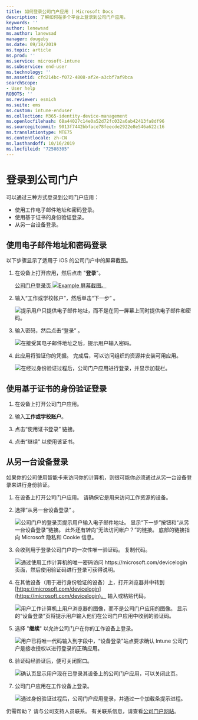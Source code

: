 ```yaml
---
title: 如何登录公司门户应用 | Microsoft Docs
description: 了解如何在多个平台上登录到公司门户应用。
keywords: ''
author: lenewsad
ms.author: lanewsad
manager: dougeby
ms.date: 09/18/2019
ms.topic: article
ms.prod: ''
ms.service: microsoft-intune
ms.subservice: end-user
ms.technology: ''
ms.assetid: cfd214bc-f072-4808-af2e-a3cbf7af9bca
searchScope:
- User help
ROBOTS: ''
ms.reviewer: esmich
ms.suite: ems
ms.custom: intune-enduser
ms.collection: M365-identity-device-management
ms.openlocfilehash: 68a44027c14e0a52d72fc032a6ab42413fa8df96
ms.sourcegitcommit: 9013f7442bbface78feecde2922e8e546a622c16
ms.translationtype: MTE75
ms.contentlocale: zh-CN
ms.lasthandoff: 10/16/2019
ms.locfileid: "72508305"
---
```

# <a name="sign-in-to-company-portal"></a>登录到公司门户  

可以通过三种方式登录到公司门户应用：

* 使用工作电子邮件地址和密码登录。  
* 使用基于证书的身份验证登录。  
* 从另一台设备登录。    


## <a name="sign-in-with-your-email-address-and-password"></a>使用电子邮件地址和密码登录
以下步骤显示了适用于 iOS 的公司门户中的屏幕截图。  

1. 在设备上打开应用，然后点击 "**登录**"。  

   [公司门户登录页 ![Example 屏幕截图。](/intune-user-help/media/intune-ios-cp-signin-1908.png)](/intune-user-help/media/intune-ios-cp-signin-lightbox-1908.png#lightbox)  


2. 输入“工作或学校帐户”，然后单击“下一步”   。

   ![提示用户只提供电子邮件地址，而不是在同一屏幕上同时提供电子邮件和密码。](/intune-user-help/media/cp_ios_aad_signin_after_1804_002.png)

3. 输入密码，然后点击“登录”  。

   ![在接受其电子邮件地址之后，提示用户输入密码。](/intune-user-help/media/cp_ios_aad_signin_after_1804_003.png)

4. 此应用将验证你的凭据。 完成后，可以访问组织的资源并安装可用应用。  

   ![在经过身份验证过程后，公司门户应用进行登录，并显示加载栏。](/intune-user-help/media/cp_ios_aad_signin_after_1804_004.png)

## <a name="sign-in-with-certificate-based-authentication"></a>使用基于证书的身份验证登录

1. 在设备上打开公司门户应用。  

2. 输入**工作或学校账户**。  

3. 点击“使用证书登录”  链接。  

4. 点击“继续”  以使用该证书。  

## <a name="sign-in-from-another-device"></a>从另一台设备登录

如果你的公司使用智能卡来访问你的计算机，则很可能你必须通过从另一台设备登录来进行身份验证。  

1. 在设备上打开公司门户应用。 请确保它是用来访问工作资源的设备。       

1. 选择“从另一台设备登录”  。  

   ![公司门户的登录页提示用户输入电子邮件地址。  显示“下一步”按钮和“从另一台设备登录”链接。 此外还有转向“无法访问帐户？”的链接。 底部的链接指向 Microsoft 隐私和 Cookie 信息。](/intune-user-help/media/cp_ios_aad_signin_after_1804_005.png)

2. 会收到用于登录公司门户的一次性唯一验证码。 复制代码。

   ![通过使用工作计算机的唯一密码访问 https://microsoft.com/devicelogin 页面，然后使用验证码进行登录可获得说明。](/intune-user-help/media/cp_ios_aad_signin_after_1804_006.png)

3. 在其他设备（用于进行身份验证的设备）上，打开浏览器并中转到[https://microsoft.com/devicelogin](https://microsoft.com/devicelogin)。 输入或粘贴代码。  

   ![用户工作计算机上用户浏览器的图像，而不是公司门户应用的图像。 显示的“设备登录”页将提示用户输入他们在公司门户应用中收到的验证码。](/intune/media/cp_ios_aad_signin_from_another_device_after_1704_004.png)

4. 选择 "__继续__" 以允许公司门户在你的工作设备上登录。   

   ![用户已将唯一代码输入到字段中，“设备登录”站点要求确认 Intune 公司门户是接收授权以进行登录的正确应用。](/intune/media/cp_ios_aad_signin_from_another_device_after_1704_005.png)

5. 验证码经验证后，便可关闭窗口。  

   ![确认页显示用户现在已登录其设备上的公司门户应用，可以关闭此页。](/intune/media/cp_ios_aad_signin_from_another_device_after_1704_006.png)

6. 公司门户应用在工作设备上登录。  

   ![通过身份验证过程后，公司门户应用登录，并通过一个加载条提示进程。](/intune-user-help/media/cp_ios_aad_signin_after_1804_007.png)

仍需帮助？ 请与公司支持人员联系。 有关联系信息，请查看[公司门户网站](https://go.microsoft.com/fwlink/?linkid=2010980)。  
